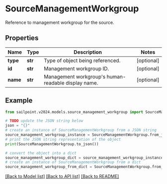 # SourceManagementWorkgroup

Reference to management workgroup for the source.

## Properties

Name | Type | Description | Notes
------------ | ------------- | ------------- | -------------
**type** | **str** | Type of object being referenced. | [optional] 
**id** | **str** | Management workgroup ID. | [optional] 
**name** | **str** | Management workgroup&#39;s human-readable display name. | [optional] 

## Example

```python
from sailpoint.v2024.models.source_management_workgroup import SourceManagementWorkgroup

# TODO update the JSON string below
json = "{}"
# create an instance of SourceManagementWorkgroup from a JSON string
source_management_workgroup_instance = SourceManagementWorkgroup.from_json(json)
# print the JSON string representation of the object
print(SourceManagementWorkgroup.to_json())

# convert the object into a dict
source_management_workgroup_dict = source_management_workgroup_instance.to_dict()
# create an instance of SourceManagementWorkgroup from a dict
source_management_workgroup_from_dict = SourceManagementWorkgroup.from_dict(source_management_workgroup_dict)
```
[[Back to Model list]](../README.md#documentation-for-models) [[Back to API list]](../README.md#documentation-for-api-endpoints) [[Back to README]](../README.md)


